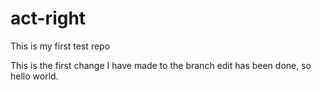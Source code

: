 # act-right
This is my first test repo

This is the first change I have made to the branch
edit has been done, so hello world.
